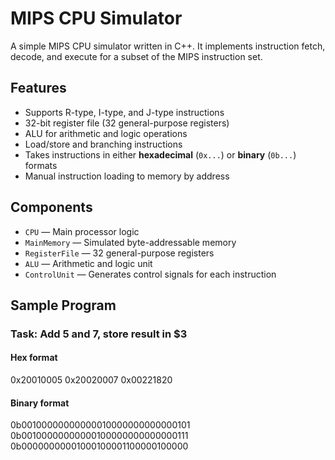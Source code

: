 # MIPS CPU Simulator

A simple MIPS CPU simulator written in C++. It implements instruction fetch, decode, and execute for a subset of the MIPS instruction set.

## Features

- Supports R-type, I-type, and J-type instructions
- 32-bit register file (32 general-purpose registers)
- ALU for arithmetic and logic operations
- Load/store and branching instructions
- Takes instructions in either **hexadecimal** (`0x...`) or **binary** (`0b...`) formats
- Manual instruction loading to memory by address

## Components

- `CPU` — Main processor logic
- `MainMemory` — Simulated byte-addressable memory
- `RegisterFile` — 32 general-purpose registers
- `ALU` — Arithmetic and logic unit
- `ControlUnit` — Generates control signals for each instruction

## Sample Program

### Task: Add 5 and 7, store result in $3

#### Hex format

0x20010005
0x20020007
0x00221820


#### Binary format

0b00100000000000010000000000000101
0b00100000000000100000000000000111
0b00000000001000100001100000100000 

